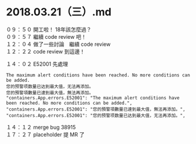 # 2018.03.21（三）.md

０９：５０ 開工啦！ 18年該怎麼過？  
０９：５７ 繼續 code review 吧！  
１２：０４ 做了一些討論　繼續 code review  
１２：２２ code review 到這邊！  

１４：０２ E52001 先處理  
```
The maximum alert conditions have been reached. No more conditions can be added.
您的预警项数量已达到最大值，无法再添加。
您的預警項數量已達到最大值，無法再添加。
"containers.App.errors.E52001": "The maximum alert conditions have been reached. No more conditions can be added.",
"containers.App.errors.E52001": "您的預警項數量已達到最大值，無法再添加。",
"containers.App.errors.E52001": "您的预警项数量已达到最大值，无法再添加。",
```
１４：１２ merge bug 38915  
１７：２７ placeholder 提 MR 了  
